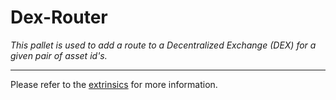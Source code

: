 # Dex-Router

*This pallet is used to add a route to a Decentralized Exchange (DEX) for a given pair of asset id's.*

---

Please refer to the [extrinsics](./dex-router/extrinsics.md) for more information.